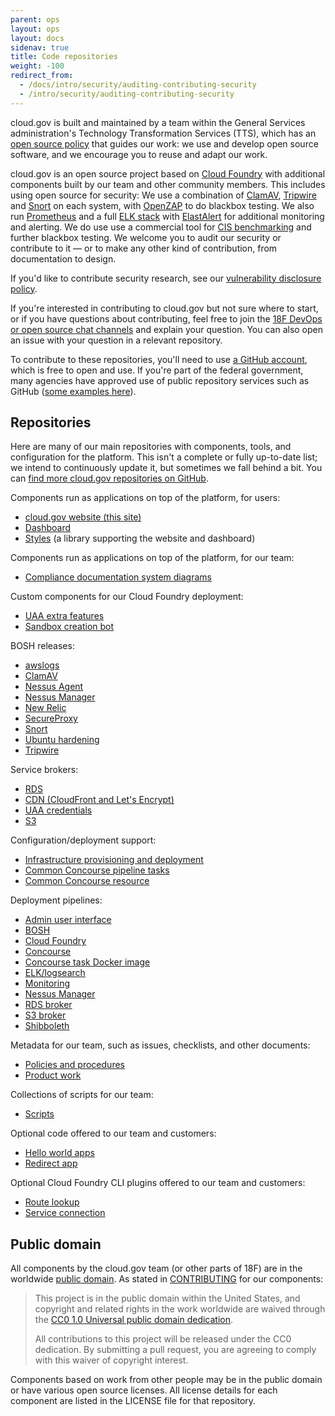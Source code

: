 ```yaml
---
parent: ops
layout: ops
layout: docs
sidenav: true
title: Code repositories
weight: -100
redirect_from:
  - /docs/intro/security/auditing-contributing-security
  - /intro/security/auditing-contributing-security
---
```


cloud.gov is built and maintained by a team within the General Services administration's Technology Transformation Services (TTS), which has an [open source policy](https://18f.gsa.gov/open-source-policy/) that guides our work: we use and develop open source software, and we encourage you to reuse and adapt our work.

cloud.gov is an open source project based on [Cloud Foundry](https://www.cloudfoundry.org/) with additional components built by our team and other community members. This includes using open source for security: We use a combination of [ClamAV](https://www.clamav.net), [Tripwire](https://github.com/Tripwire/tripwire-open-source) and [Snort](https://www.snort.org) on each system, with [OpenZAP](https://www.owasp.org/index.php/OWASP_Zed_Attack_Proxy_Project) to do blackbox testing.  We also run [Prometheus](https://prometheus.io) and a full [ELK stack](https://www.elastic.co/elk-stack) with [ElastAlert](https://github.com/Yelp/elastalert) for additional monitoring and alerting. We do use use a commercial tool for [CIS benchmarking](https://www.cisecurity.org/cis-benchmarks/) and further blackbox testing. We welcome you to audit our security or contribute to it — or to make any other kind of contribution, from documentation to design. 

If you'd like to contribute security research, see our [vulnerability disclosure policy](https://18f.gsa.gov/vulnerability-disclosure-policy/).

If you're interested in contributing to cloud.gov but not sure where to start, or if you have questions about contributing, feel free to join the [18F DevOps or open source chat channels](https://chat.18f.gov/) and explain your question. You can also open an issue with your question in a relevant repository.

To contribute to these repositories, you'll need to use [a GitHub account](https://help.github.com/articles/signing-up-for-a-new-github-account/), which is free to open and use. If you're part of the federal government, many agencies have approved use of public repository services such as GitHub ([some examples here](https://18f.gsa.gov/2016/08/08/facts-about-publishing-open-source-code-in-government/)).

## Repositories

Here are many of our main repositories with components, tools, and configuration for the platform. This isn't a complete or fully up-to-date list; we intend to continuously update it, but sometimes we fall behind a bit. You can [find more cloud.gov repositories on GitHub](https://github.com/search?utf8=%E2%9C%93&q=user%3A18F+%28cf+OR+cg+OR+%22cloud+foundry%22+OR+cloud.gov%29+NOT+cfn+fork%3Atrue&type=Repositories&ref=advsearch&l=&l=).

Components run as applications on top of the platform, for users:

- [cloud.gov website (this site)](https://github.com/cloud-gov/cg-site)
- [Dashboard](https://github.com/cloud-gov/cg-dashboard)
- [Styles](https://github.com/cloud-gov/cg-style) (a library supporting the website and dashboard)

Components run as applications on top of the platform, for our team:

- [Compliance documentation system diagrams](https://github.com/cloud-gov/cg-diagramss)

Custom components for our Cloud Foundry deployment:

- [UAA extra features](https://github.com/cloud-gov/cg-uaa-extras)
- [Sandbox creation bot](https://github.com/cloud-gov/cg-sandbox-bot)

BOSH releases:

- [awslogs](https://github.com/cloud-gov/cg-awslogs-boshrelease)
- [ClamAV](https://github.com/cloud-gov/cg-clamav-boshrelease)
- [Nessus Agent](https://github.com/cloud-gov/cg-nessus-agent-boshrelease)
- [Nessus Manager](https://github.com/cloud-gov/cg-nessus-manager-boshrelease)
- [New Relic](https://github.com/cloudfoundry-community/newrelic-boshrelease)
- [SecureProxy](https://github.com/cloud-gov/cg-secureproxy-boshrelease)
- [Snort](https://github.com/cloud-gov/cg-snort-boshrelease)
- [Ubuntu hardening](https://github.com/cloud-gov/cg-harden-boshrelease)
- [Tripwire](https://github.com/cloud-gov/cg-tripwire-boshrelease)

Service brokers:

- [RDS](https://github.com/cloud-gov/aws-broker)
- [CDN (CloudFront and Let's Encrypt)](https://github.com/cloud-gov/cf-cdn-service-broker)
- [UAA credentials](https://github.com/cloudfoundry-community/uaa-credentials-broker)
- [S3](https://github.com/cloudfoundry-community/s3-broker)

Configuration/deployment support:

- [Infrastructure provisioning and deployment](https://github.com/cloud-gov/cg-provision)
- [Common Concourse pipeline tasks](https://github.com/cloud-gov/cg-pipeline-tasks)
- [Common Concourse resource](https://github.com/cloud-gov/cg-common-resource)

Deployment pipelines:

- [Admin user interface](https://github.com/cloud-gov/cg-deploy-admin-ui)
- [BOSH](https://github.com/cloud-gov/cg-deploy-bosh)
- [Cloud Foundry](https://github.com/cloud-gov/cg-deploy-cf)
- [Concourse](https://github.com/cloud-gov/cg-deploy-concourse)
- [Concourse task Docker image](https://github.com/cloud-gov/cg-deploy-concourse-docker-image)
- [ELK/logsearch](https://github.com/cloud-gov/cg-deploy-logsearch)
- [Monitoring](https://github.com/cloud-gov/cg-deploy-prometheus)
- [Nessus Manager](https://github.com/cloud-gov/cg-deploy-nessus-manager)
- [RDS broker](https://github.com/cloud-gov/cg-deploy-rds-broker)
- [S3 broker](https://github.com/cloud-gov/cg-deploy-s3-broker)
- [Shibboleth](https://github.com/cloud-gov/cg-deploy-shibboleth)

Metadata for our team, such as issues, checklists, and other documents:

- [Policies and procedures](https://github.com/cloud-gov/compliance-docs)
- [Product work](https://github.com/cloud-gov/cg-product)

Collections of scripts for our team:

- [Scripts](https://github.com/cloud-gov/cg-scripts)

Optional code offered to our team and customers:

- [Hello world apps](https://github.com/cloud-gov/cf-hello-worlds)
- [Redirect app](https://github.com/cloud-gov/cf-redirect)

Optional Cloud Foundry CLI plugins offered to our team and customers:

- [Route lookup](https://github.com/cloud-gov/cf-route-lookup)
- [Service connection](https://github.com/cloud-gov/cf-service-connect)

## Public domain

All components by the cloud.gov team (or other parts of 18F) are in the worldwide [public domain](https://github.com/cloud-gov/cg-site/blob/master/LICENSE.md). As stated in [CONTRIBUTING](https://github.com/cloud-gov/cg-site/blob/master/CONTRIBUTING.md) for our components:

> This project is in the public domain within the United States, and copyright and related rights in the work worldwide are waived through the [CC0 1.0 Universal public domain dedication](https://creativecommons.org/publicdomain/zero/1.0/).
>
> All contributions to this project will be released under the CC0 dedication. By submitting a pull request, you are agreeing to comply with this waiver of copyright interest.

Components based on work from other people may be in the public domain or have various open source licenses. All license details for each component are listed in the LICENSE file for that repository.
